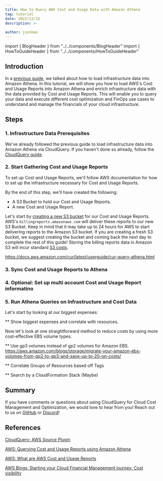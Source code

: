 ```yaml
---
title: How to Query AWS Cost and Usage Data with Amazon Athena
tag: tutorial
date: 2022/12/15
description: >-
  
author: jsonkao
---
```

import { BlogHeader } from "../../components/BlogHeader"
import { HowToGuideHeader } from "../../components/HowToGuideHeader"

<HowToGuideHeader/>

## Introduction

In a [previous guide](www.cloudquery.io/how-to-guides/how-to-load-infrastructure-data-into-athena), we talked about how to load infrastructure data into Amazon Athena.  In this tutorial, we will show you how to load AWS's Cost and Usage Reports into Amazon Athena and enrich infrastructure data with the data provided by Cost and Usage Reports.  This will enable you to query your data and execute different cost optimization and FinOps use cases to understand and manage the financials of your cloud infrastructure.

## Steps

### 1. Infrastructure Data Prerequisites

We've already followed the previous guide to load infrastructure data into Amazon Athena via CloudQuery.  If you haven't done so already, follow the [CloudQuery guide](www.cloudquery.io/how-to-guides/how-to-load-infrastructure-data-into-athena).  

### 2. Start Gathering Cost and Usage Reports

To set up Cost and Usage Reports, we'll follow AWS documentation for how to set up the infrastructure necessary for Cost and Usage Reports.

By the end of this step, we'll have created the following:
* A S3 Bucket to hold our Cost and Usage Reports.
* A new Cost and Usage Report.

Let's start by [creating a new S3 bucket](https://docs.aws.amazon.com/cur/latest/userguide/cur-s3.html) for our Cost and Usage Reports.  AWS's `billingreports.amazonaws.com` will deliver these reports to our new S3 Bucket.  Keep in mind that it may take up to 24 hours for AWS to start delivering reports to the Amazon S3 bucket.  If you are creating a fresh S3 bucket, we suggest creating the bucket and coming back the next day to complete the rest of this guide!  Storing the billing reports data in Amazon S3 will incur standard [S3 costs](https://docs.aws.amazon.com/cur/latest/userguide/billing-cur-limits.html).  



https://docs.aws.amazon.com/cur/latest/userguide/cur-query-athena.html

### 3. Sync Cost and Usage Reports to Athena


### 4. Optional: Set up multi account Cost and Usage Report informatino


### 5. Run Athena Queries on Infrastructure and Cost Data

Let's start by looking at our biggest expenses:

** Show biggest expenses and correlate with resources.

Now let's look at one straightforward method to reduce costs by using more cost-effective EBS volume types.

** Use gp3 volumes instead of gp2 volumes for Amazon EBS.
https://aws.amazon.com/blogs/storage/migrate-your-amazon-ebs-volumes-from-gp2-to-gp3-and-save-up-to-20-on-costs/

** Correlate Groups of Resources based off Tags

** Search by a CloudFormation Stack (Maybe)

## Summary

If you have comments or questions about using CloudQuery for Cloud Cost Management and Optimization, we would love to hear from you! Reach out to us on [GitHub](https://github.com/cloudquery/cloudquery) or [Discord](https://cloudquery.io/discord)!

## References

[CloudQuery: AWS Source Plugin](https://www.cloudquery.io/docs/plugins/sources/aws/overview)

[AWS: Querying Cost and Usage Reports using Amazon Athena](https://docs.aws.amazon.com/cur/latest/userguide/cur-query-athena.html)

[AWS: What are AWS Cost and Usage Reports](https://docs.aws.amazon.com/cur/latest/userguide/what-is-cur.html)

[AWS Blogs: Starting your Cloud Financial Management journey: Cost visibility](https://aws.amazon.com/blogs/aws-cloud-financial-management/op-starting-your-cloud-financial-management-journey-cost-visibility/)


